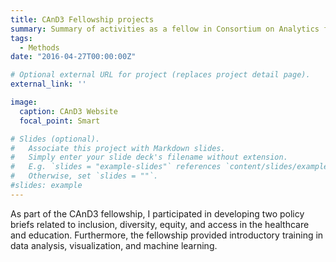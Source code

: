 ```yaml
---
title: CAnD3 Fellowship projects
summary: Summary of activities as a fellow in Consortium on Analytics for Data-Driven Decision-Making (CAnD3)
tags:
  - Methods
date: "2016-04-27T00:00:00Z"

# Optional external URL for project (replaces project detail page).
external_link: ''

image:
  caption: CAnD3 Website
  focal_point: Smart

# Slides (optional).
#   Associate this project with Markdown slides.
#   Simply enter your slide deck's filename without extension.
#   E.g. `slides = "example-slides"` references `content/slides/example-slides.md`.
#   Otherwise, set `slides = ""`.
#slides: example
---
```


As part of the CAnD3 fellowship, I participated in developing two policy briefs related to inclusion, diversity, equity, and access in the healthcare and education. Furthermore, the fellowship provided introductory training in data analysis, visualization, and machine learning. 


